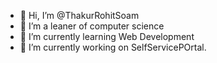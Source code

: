 - 👋 Hi, I’m @ThakurRohitSoam
- 👀 I’m a leaner of computer science
- 🌱 I’m currently learning Web Development
- 💞️ I’m currently working on SelfServicePOrtal.
